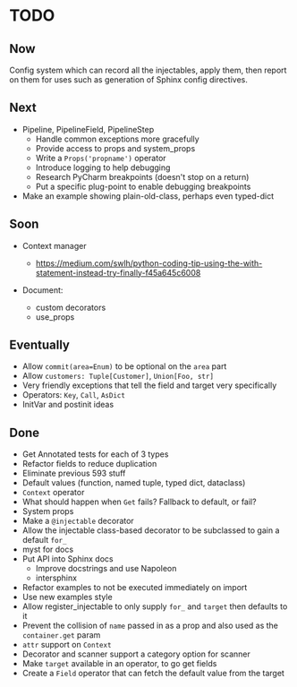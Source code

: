 # TODO

## Now

Config system which can record all the injectables, apply them, then report on them for uses such as generation of Sphinx config directives.

## Next

- Pipeline, PipelineField, PipelineStep
  * Handle common exceptions more gracefully
  * Provide access to props and system_props
  * Write a `Props('propname')` operator
  * Introduce logging to help debugging
  * Research PyCharm breakpoints (doesn't stop on a return)  
  * Put a specific plug-point to enable debugging breakpoints
- Make an example showing plain-old-class, perhaps even typed-dict

## Soon

- Context manager
  * https://medium.com/swlh/python-coding-tip-using-the-with-statement-instead-try-finally-f45a645c6008

- Document:
  - custom decorators
  - use_props

## Eventually

- Allow `commit(area=Enum)` to be optional on the `area` part
- Allow `customers: Tuple[Customer]`, `Union[Foo, str]`
- Very friendly exceptions that tell the field and target very specifically
- Operators: `Key`, `Call`, `AsDict`
- InitVar and postinit ideas

## Done

- Get Annotated tests for each of 3 types
- Refactor fields to reduce duplication
- Eliminate previous 593 stuff
- Default values (function, named tuple, typed dict, dataclass)
- `Context` operator
- What should happen when `Get` fails? Fallback to default, or fail?
- System props
- Make a `@injectable` decorator
- Allow the injectable class-based decorator to be subclassed 
  to gain a default `for_`
- myst for docs
- Put API into Sphinx docs
  * Improve docstrings and use Napoleon
  * intersphinx
- Refactor examples to not be executed immediately on import
- Use new examples style
- Allow register_injectable to only supply `for_` and `target` then defaults to it
- Prevent the collision of `name` passed in as a prop and also used as the `container.get` param
- `attr` support on `Context`
- Decorator and scanner support a category option for scanner
- Make `target` available in an operator, to go get fields
- Create a `Field` operator that can fetch the default value from the target


